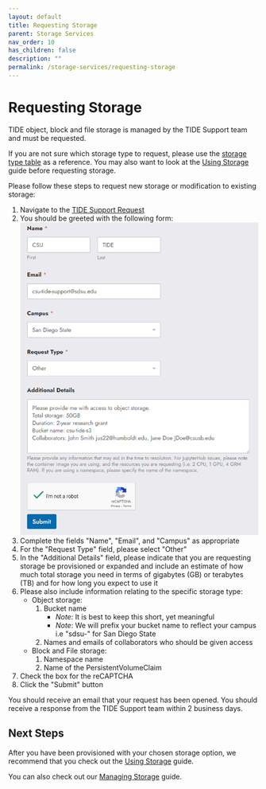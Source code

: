 ```yaml
---
layout: default
title: Requesting Storage
parent: Storage Services
nav_order: 10
has_children: false
description: ""
permalink: /storage-services/requesting-storage
---
```


# Requesting Storage
TIDE object, block and file storage is managed by the TIDE Support team and must be requested.

If you are not sure which storage type to request, please use the [storage type table](storage-services/#comparing-storage-types) as a reference.
You may also want to look at the [Using Storage](/storage-services/using-storage) guide before requesting storage.

Please follow these steps to request new storage or modification to existing storage:
1. Navigate to the [TIDE Support Request](https://tide.sdsu.edu/tide-support-request/)
1. You should be greeted with the following form:
![tide support request form](/images/storage-services/requesting-storage1.png)
1. Complete the fields "Name", "Email", and "Campus" as appropriate
1. For the "Request Type" field, please select "Other"
1. In the "Additional Details" field, please indicate that you are requesting storage be provisioned or expanded and include an estimate of how much total storage you need in terms of gigabytes (GB) or terabytes (TB) and for how long you expect to use it
1. Please also include information relating to the specific storage type:
    - Object storage: 
        1. Bucket name
            - *Note*: It is best to keep this short, yet meaningful
            - *Note*: We will prefix your bucket name to reflect your campus i.e "sdsu-" for San Diego State
        2. Names and emails of collaborators who should be given access
    - Block and File storage:
        1. Namespace name
        1. Name of the PersistentVolumeClaim
1. Check the box for the reCAPTCHA
1. Click the "Submit" button

You should receive an email that your request has been opened.
You should receive a response from the TIDE Support team within 2 business days.

## Next Steps
After you have been provisioned with your chosen storage option, we recommend that you check out the [Using Storage](/storage-services/using-storage) guide.

You can also check out our [Managing Storage](/storage-services/managing-storage) guide.
